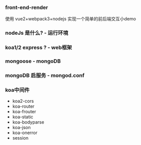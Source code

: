 ### front-end-render
使用 vue2+webpack3+nodejs 实现一个简单的前后端交互小demo

### nodeJs 是什么? - 运行环境
### koa1/2 express ?  - web框架
### mongoose - mongoDB
### mongoDB 启服务 - mongod.conf


### koa中间件
  - koa2-cors
  - koa-router
  - koa-frouter
  - koa-static
  - koa-bodyparse
  - koa-json
  - koa-onerror
  - session